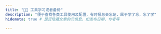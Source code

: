```yaml
---
title: "🥷🏿 工具学习或者备份"
description: "便于查找各类工具使用及配置，有时候总会忘记，属于学了忘，忘了学"
hidemeta: true # 是否隐藏文章的元信息，如发布日期、作者等

---
```


